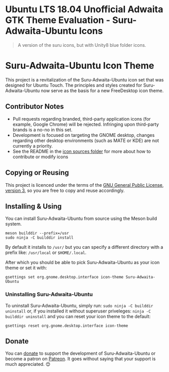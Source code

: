 # Ubuntu LTS 18.04 Unofficial Adwaita GTK Theme Evaluation - Suru-Adwaita-Ubuntu Icons
> A version of the suru icons, but with Unity8 blue folder icons.

Suru-Adwaita-Ubuntu Icon Theme
================

This project is a revitalization of the Suru-Adwaita-Ubuntu icon set that was designed for Ubuntu Touch. The principles and styles created for Suru-Adwaita-Ubuntu now serve as the basis for a new FreeDesktop icon theme.

## Contributor Notes

 - Pull requests regarding branded, third-party application icons (for example, Google Chrome) will be rejected. Infringing upon third-party brands is a no-no in this set.
 - Development is focused on targeting the GNOME desktop, changes regarding other desktop environments (such as MATE or KDE) are not currently a priority.
 - See the README in the [icon sources folder](/src) for more about how to contribute or modify icons

## Copying or Reusing

This project is licenced under the terms of the [GNU General Public License, version 3](https://www.gnu.org/licenses/gpl-3.0.txt), so you are free to copy and reuse accordingly.

## Installing & Using

You can install Suru-Adwaita-Ubuntu from source using the Meson build system.

```shell
meson builddir --prefix=/usr
sudo ninja -C builddir install
```

By default it installs to `/usr/` but you can specify a different directory with a prefix like: `/usr/local` or `$HOME/.local`.

After which you should be able to pick Suru-Adwaita-Ubuntu as your icon theme or set it with:

    gsettings set org.gnome.desktop.interface icon-theme Suru-Adwaita-Ubuntu

### Uninstalling Suru-Adwaita-Ubuntu

To uninstall Suru-Adwaita-Ubuntu, simply run: `sudo ninja -C builddir uninstall` or, if you installed it without superuser priveleges: `ninja -C builddir uninstall` and you can reset your icon theme to the default:

    gsettings reset org.gnome.desktop.interface icon-theme

## Donate

You can [donate](https://snwh.org/donate) to support the development of Suru-Adwaita-Ubuntu or become a patron on [Patreon](http://patreon.com/snwh/). It goes without saying that your support is much appreciated. &#x1F60A;

